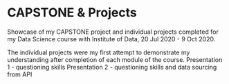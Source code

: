 # CAPSTONE & Projects
Showcase of my CAPSTONE project and individual projects completed for my Data Science course with Institute of Data, 20 Jul 2020 - 9 Oct 2020.

The individual projects were my first attempt to demonstrate my understanding after completion of each module of the course. 
Presentation 1 - questioning skills
Presentation 2 - questioning skills and data sourcing from API


